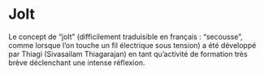# Jolt

Le concept de “jolt” (difficilement traduisible en français : “secousse”, comme lorsque l’on touche un fil électrique sous tension) a été développé par Thiagi (Sivasailam Thiagarajan) en tant qu’activité de formation très brève déclenchant une intense réflexion.
